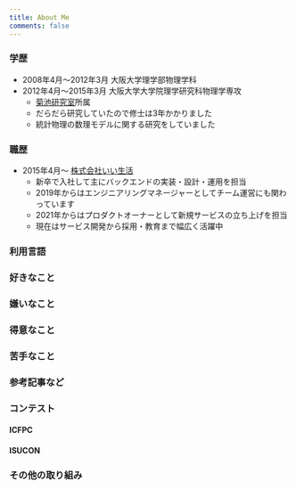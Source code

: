 ```yaml
---
title: About Me
comments: false
---
```


### 学歴

* 2008年4月〜2012年3月 大阪大学理学部物理学科
* 2012年4月〜2015年3月 大阪大学大学院理学研究科物理学専攻
  * [菊池研究室](https://sites.google.com/view/cp-cmc/top)所属
  * だらだら研究していたので修士は3年かかりました
  * 統計物理の数理モデルに関する研究をしていました

### 職歴

* 2015年4月〜 [株式会社いい生活](https://www.e-seikatsu.info/)
  * 新卒で入社して主にバックエンドの実装・設計・運用を担当
  * 2019年からはエンジニアリングマネージャーとしてチーム運営にも関わっています
  * 2021年からはプロダクトオーナーとして新規サービスの立ち上げを担当
  * 現在はサービス開発から採用・教育まで幅広く活躍中

### 利用言語

### 好きなこと

### 嫌いなこと

### 得意なこと

### 苦手なこと

### 参考記事など

### コンテスト

#### ICFPC

#### ISUCON

### その他の取り組み
